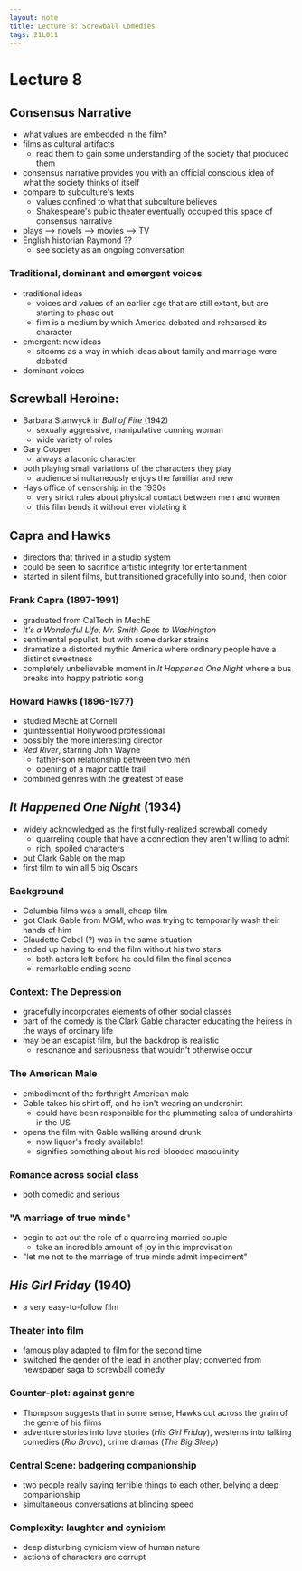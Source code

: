 ```yaml
---
layout: note
title: Lecture 8: Screwball Comedies
tags: 21L011
---
```


# Lecture 8

## Consensus Narrative
- what values are embedded in the film?
- films as cultural artifacts
	- read them to gain some understanding of the society that produced them
- consensus narrative provides you with an official conscious idea of what the society thinks of itself
- compare to subculture's texts
	- values confined to what that subculture believes
	- Shakespeare's public theater eventually occupied this space of consensus narrative
- plays --> novels --> movies --> TV
- English historian Raymond ??
	- see society as an ongoing conversation

### Traditional, dominant and emergent voices
- traditional ideas
	- voices and values of an earlier age that are still extant, but are starting to phase out
	- film is a medium by which America debated and rehearsed its character
- emergent: new ideas
	- sitcoms as a way in which ideas about family and marriage were debated
- dominant voices

## Screwball Heroine:
- Barbara Stanwyck in *Ball of Fire* (1942)
	- sexually aggressive, manipulative cunning woman
	- wide variety of roles
- Gary Cooper
	- always a laconic character
- both playing small variations of the characters they play
	- audience simultaneously enjoys the familiar and new
- Hays office of censorship in the 1930s
	- very strict rules about physical contact between men and women
	- this film bends it without ever violating it

## Capra and Hawks
- directors that thrived in a studio system
- could be seen to sacrifice artistic integrity for entertainment
- started in silent films, but transitioned gracefully into sound, then color

### Frank Capra (1897-1991)
- graduated from CalTech in MechE
- *It's a Wonderful Life*, *Mr. Smith Goes to Washington*
- sentimental populist, but with some darker strains
- dramatize a distorted mythic America where ordinary people have a distinct sweetness
- completely unbelievable moment in *It Happened One Night* where a bus breaks into happy patriotic song

### Howard Hawks (1896-1977)
- studied MechE at Cornell
- quintessential Hollywood professional
- possibly the more interesting director
- *Red River*, starring John Wayne
	- father-son relationship between two men
	- opening of a major cattle trail
- combined genres with the greatest of ease

## *It Happened One Night* (1934)
- widely acknowledged as the first fully-realized screwball comedy
	- quarreling couple that have a connection they aren't willing to admit
	- rich, spoiled characters
- put Clark Gable on the map
- first film to win all 5 big Oscars

### Background
- Columbia films was a small, cheap film
- got Clark Gable from MGM, who was trying to temporarily wash their hands of him
- Claudette Cobel (?) was in the same situation
- ended up having to end the film without his two stars
	- both actors left before he could film the final scenes
	- remarkable ending scene

### Context: The Depression
- gracefully incorporates elements of other social classes
- part of the comedy is the Clark Gable character educating the heiress in the ways of ordinary life
- may be an escapist film, but the backdrop is realistic
	- resonance and seriousness that wouldn't otherwise occur

### The American Male
- embodiment of the forthright American male
- Gable takes his shirt off, and he isn't wearing an undershirt
	- could have been responsible for the plummeting sales of undershirts in the US
- opens the film with Gable walking around drunk
	- now liquor's freely available!
	- signifies something about his red-blooded masculinity

### Romance across social class
- both comedic and serious

### "A marriage of true minds"
- begin to act out the role of a quarreling married couple
	- take an incredible amount of joy in this improvisation
- "let me not to the marriage of true minds admit impediment"

## *His Girl Friday* (1940)
- a very easy-to-follow film

### Theater into film
- famous play adapted to film for the second time
- switched the gender of the lead in another play; converted from newspaper saga to screwball comedy

### Counter-plot: against genre
- Thompson suggests that in some sense, Hawks cut across the grain of the genre of his films
- adventure stories into love stories (*His Girl Friday*), westerns into talking comedies (*Rio Bravo*), crime dramas (*The Big Sleep*)

### Central Scene: badgering companionship
- two people really saying terrible things to each other, belying a deep companionship
- simultaneous conversations at blinding speed

### Complexity: laughter and cynicism
- deep disturbing cynicism view of human nature
- actions of characters are corrupt